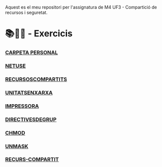 Aquest es el meu repositori per l'assignatura de M4 UF3 - Compartició de recursos i seguretat.

# 📚📝💾 - Exercicis 
### [CARPETA PERSONAL](https://github.com/zulemaromero/2n-SMX/tree/main/M4/UF3/CARPETAPERSONAL)
### [NETUSE](https://github.com/zulemaromero/2n-SMX/tree/main/M4/UF3/NETUSE)
### [RECURSOSCOMPARTITS](https://github.com/zulemaromero/2n-SMX/tree/main/M4/UF3/RECURSOSCOMPARTITS)
### [UNITATSENXARXA](https://github.com/zulemaromero/2n-SMX/tree/main/M4/UF3/UNITATSENXARXA)
### [IMPRESSORA](https://github.com/zulemaromero/2n-SMX/tree/main/M4/UF3/IMPRESSORA)
### [DIRECTIVESDEGRUP](https://github.com/zulemaromero/2n-SMX/tree/main/M4/UF3/DIRECTIVESDEGRUP)
### [CHMOD](https://github.com/zulemaromero/2n-SMX/tree/main/M4/UF3/CHMOD)
### [UNMASK](https://github.com/zulemaromero/2n-SMX/tree/main/M4/UF3/UNMASK)
### [RECURS-COMPARTIT](https://github.com/zulemaromero/2n-SMX/tree/main/M4/UF3/RECURS-COMPARTIT)
